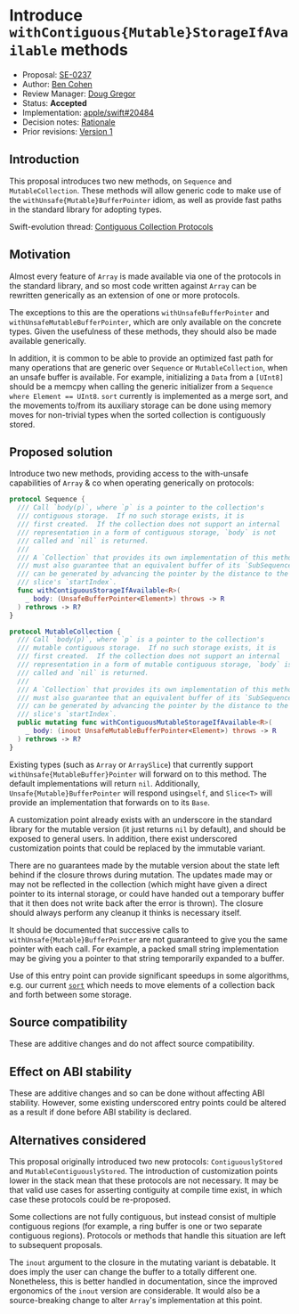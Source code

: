# Introduce `withContiguous{Mutable}StorageIfAvailable` methods

* Proposal: [SE-0237](0237-contiguous-collection.md)
* Author: [Ben Cohen](https://github.com/airspeedswift)
* Review Manager: [Doug Gregor](https://github.com/DougGregor)
* Status: **Accepted**
* Implementation: [apple/swift#20484](https://github.com/apple/swift/pull/20484)
* Decision notes: [Rationale](https://forums.swift.org/t/accepted-with-modifications-se-0237-introduce-with-contiguous-mutable-storage-if-available-methods/18713)
* Prior revisions: [Version 1](https://github.com/apple/swift-evolution/commit/be787dee0732895d35e0aba8f2f69d1f310b4e99)

## Introduction

This proposal introduces two new methods, on `Sequence` and
`MutableCollection`. These methods will allow generic code to make use of the
`withUnsafe{Mutable}BufferPointer` idiom, as well as provide fast paths in the
standard library for adopting types.

Swift-evolution thread: [Contiguous Collection Protocols](https://forums.swift.org/t/contiguous-collection-protocols/17875)

## Motivation

Almost every feature of `Array` is made available via one of the protocols
in the standard library, and so most code written against `Array` can be
rewritten generically as an extension of one or more protocols.

The exceptions to this are the operations `withUnsafeBufferPointer` and
`withUnsafeMutableBufferPointer`, which are only available on the concrete
types. Given the usefulness of these methods, they should also be made
available generically.

In addition, it is common to be able to provide an optimized fast path 
for many operations that are generic over `Sequence` or `MutableCollection`,
when an unsafe buffer is available. For example, initializing a `Data` from
a `[UInt8]` should be a memcpy when calling the generic initializer
from a `Sequence where Element == UInt8`. `sort` currently is implemented
as a merge sort, and the movements to/from its auxiliary storage can be
done using memory moves for non-trivial types when the sorted collection
is contiguously stored.

## Proposed solution

Introduce two new methods, providing access to the with-unsafe
capabilities of `Array` & co when operating generically
on protocols:

```swift
protocol Sequence {
  /// Call `body(p)`, where `p` is a pointer to the collection's
  /// contiguous storage.  If no such storage exists, it is
  /// first created.  If the collection does not support an internal
  /// representation in a form of contiguous storage, `body` is not
  /// called and `nil` is returned.
  ///
  /// A `Collection` that provides its own implementation of this method
  /// must also guarantee that an equivalent buffer of its `SubSequence` 
  /// can be generated by advancing the pointer by the distance to the
  /// slice's `startIndex`.
  func withContiguousStorageIfAvailable<R>(
    _ body: (UnsafeBufferPointer<Element>) throws -> R
  ) rethrows -> R?
}

protocol MutableCollection {
  /// Call `body(p)`, where `p` is a pointer to the collection's
  /// mutable contiguous storage.  If no such storage exists, it is
  /// first created.  If the collection does not support an internal
  /// representation in a form of mutable contiguous storage, `body` is not
  /// called and `nil` is returned.
  ///
  /// A `Collection` that provides its own implementation of this method
  /// must also guarantee that an equivalent buffer of its `SubSequence` 
  /// can be generated by advancing the pointer by the distance to the
  /// slice's `startIndex`.
  public mutating func withContiguousMutableStorageIfAvailable<R>(
    _ body: (inout UnsafeMutableBufferPointer<Element>) throws -> R
  ) rethrows -> R?
}
```

Existing types (such as `Array` or `ArraySlice`) that currently support
`withUnsafe{MutableBuffer}Pointer` will forward on to this method. The default
implementations will return `nil`. Additionally, `Unsafe{Mutable}BufferPointer`
will respond using`self`, and `Slice<T>` will provide an implementation that
forwards on to its `Base`.

A customization point already exists with an underscore in the standard library
for the mutable version (it just returns `nil` by default), and should be
exposed to general users. In addition, there exist underscored
customization points that could be replaced by the immutable variant.

There are no guarantees made by the mutable version about the state left behind
if the closure throws during mutation. The updates made may or may not be
reflected in the collection (which might have given a direct pointer to its
internal storage, or could have handed out a temporary buffer that it then does
not write back after the error is thrown). The closure should always perform
any cleanup it thinks is necessary itself.

It should be documented that successive calls to
`withUnsafe{Mutable}BufferPointer` are not guaranteed to give you the same
pointer with each call. For example, a packed small string implementation may
be giving you a pointer to that string temporarily expanded to a buffer.

Use of this entry point can provide significant speedups in some
algorithms, e.g. our current
[`sort`](https://github.com/apple/swift/blob/6662ccc16dba27418eefd3cb7856bddda5a33386/stdlib/public/core/Sort.swift#L249)
which needs to move elements of a collection back and forth between
some storage.

## Source compatibility

These are additive changes and do not affect source compatibility.

## Effect on ABI stability

These are additive changes and so can be done without affecting ABI stability.
However, some existing underscored entry points could be altered as a result 
if done before ABI stability is declared.

## Alternatives considered

This proposal originally introduced two new protocols: `ContiguouslyStored`
and `MutableContiguouslyStored`. The introduction of customization points
lower in the stack mean that these protocols are not necessary. It may be
that valid use cases for asserting contiguity at compile time exist, in
which case these protocols could be re-proposed.

Some collections are not fully contiguous, but instead consist of multiple
contiguous regions (for example, a ring buffer is one or two separate
contiguous regions). Protocols or methods that handle this situation are 
left to subsequent proposals.

The `inout` argument to the closure in the mutating variant is debatable. It
does imply the user can change the buffer to a totally different one.
Nonetheless, this is better handled in documentation, since the improved
ergonomics of the `inout` version are considerable. It would also be a
source-breaking change to alter `Array`'s implementation at this point.
